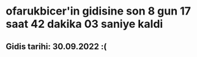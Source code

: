# ofarukbicer'in gidisine son 8 gun 17 saat 42 dakika 03 saniye kaldi

## Gidis tarihi: 30.09.2022 :(